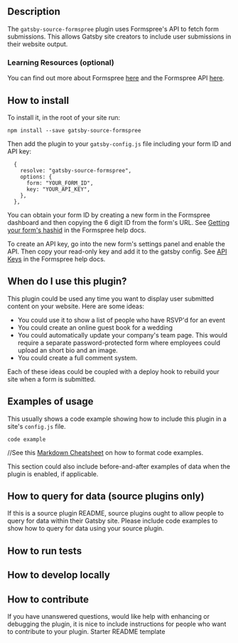 ## Description

The `gatsby-source-formspree` plugin uses Formspree's API to fetch form submissions. This allows Gatsby site creators to include user submissions in their website output. 

### Learning Resources (optional)

You can find out more about Formspree [here](https://formspree.io) and the Formspree API [here](https://help.formspree.io/hc/en-us/sections/360002930553-Plugins-and-API).

## How to install

To install it, in the root of your site run:

```
npm install --save gatsby-source-formspree
```

Then add the plugin to your `gatsby-config.js` file including your form ID and API key:

```
  {
    resolve: "gatsby-source-formspree",
    options: {
      form: "YOUR_FORM_ID",
      key: "YOUR_API_KEY",
    },
  },
```

You can obtain your form ID by creating a new form in the Formspree dashboard and then copying the 6 digit ID from the form's URL. See [Getting your form's hashid](https://help.formspree.io/hc/en-us/articles/360015130174-Getting-your-form-s-hashid-) in the Formspree help docs.

To create an API key, go into the new form's settings panel and enable the API. Then copy your read-only key and add it to the gatsby config. See [API Keys](https://help.formspree.io/hc/en-us/articles/360015231893-API-Keys) in the Formspree help docs.


## When do I use this plugin?

This plugin could be used any time you want to display user submitted content on your website. Here are some ideas:
* You could use it to show a list of people who have RSVP'd for an event
* You could create an online guest book for a wedding
* You could automatically update your company's team page. This would require a separate password-protected form where employees could upload an short bio and an image.
* You could create a full comment system. 

Each of these ideas could be coupled with a deploy hook to rebuild your site when a form is submitted.

## Examples of usage

This usually shows a code example showing how to include this plugin in a site's `config.js` file.

    code example

//See this [Markdown Cheatsheet](https://github.com/adam-p/markdown-here/wiki/Markdown-Cheatsheet#code) on how to format code examples.

This section could also include before-and-after examples of data when the plugin is enabled, if applicable.

## How to query for data (source plugins only)

If this is a source plugin README, source plugins ought to allow people to query for data within their Gatsby site. Please include code examples to show how to query for data using your source plugin.

## How to run tests

## How to develop locally

## How to contribute

If you have unanswered questions, would like help with enhancing or debugging the plugin, it is nice to include instructions for people who want to contribute to your plugin.
Starter README template